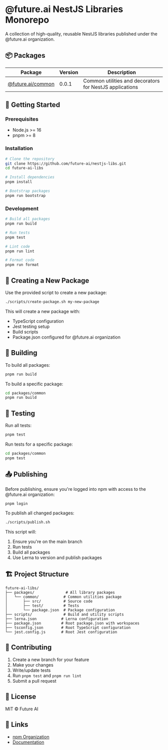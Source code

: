 # @future.ai NestJS Libraries Monorepo

A collection of high-quality, reusable NestJS libraries published under the @future.ai organization.

## 📦 Packages

| Package | Version | Description |
|---------|---------|-------------|
| [@future.ai/common](./packages/common) | 0.0.1 | Common utilities and decorators for NestJS applications |

## 🚀 Getting Started

### Prerequisites

- Node.js >= 16
- pnpm >= 8

### Installation

```bash
# Clone the repository
git clone https://github.com/future-ai/nestjs-libs.git
cd future-ai-libs

# Install dependencies
pnpm install

# Bootstrap packages
pnpm run bootstrap
```

### Development

```bash
# Build all packages
pnpm run build

# Run tests
pnpm test

# Lint code
pnpm run lint

# Format code
pnpm run format
```

## 📝 Creating a New Package

Use the provided script to create a new package:

```bash
./scripts/create-package.sh my-new-package
```

This will create a new package with:
- TypeScript configuration
- Jest testing setup
- Build scripts
- Package.json configured for @future.ai organization

## 🔨 Building

To build all packages:

```bash
pnpm run build
```

To build a specific package:

```bash
cd packages/common
pnpm run build
```

## 🧪 Testing

Run all tests:

```bash
pnpm test
```

Run tests for a specific package:

```bash
cd packages/common
pnpm test
```

## 📤 Publishing

Before publishing, ensure you're logged into npm with access to the @future.ai organization:

```bash
pnpm login
```

To publish all changed packages:

```bash
./scripts/publish.sh
```

This script will:
1. Ensure you're on the main branch
2. Run tests
3. Build all packages
4. Use Lerna to version and publish packages

## 🏗️ Project Structure

```
future-ai-libs/
├── packages/              # All library packages
│   └── common/           # Common utilities package
│       ├── src/          # Source code
│       ├── test/         # Tests
│       └── package.json  # Package configuration
├── scripts/              # Build and utility scripts
├── lerna.json           # Lerna configuration
├── package.json         # Root package.json with workspaces
├── tsconfig.json        # Root TypeScript configuration
└── jest.config.js       # Root Jest configuration
```

## 🤝 Contributing

1. Create a new branch for your feature
2. Make your changes
3. Write/update tests
4. Run `pnpm test` and `pnpm run lint`
5. Submit a pull request

## 📄 License

MIT © Future AI

## 🔗 Links

- [npm Organization](https://www.npmjs.com/org/future.ai)
- [Documentation](https://future.ai/docs)